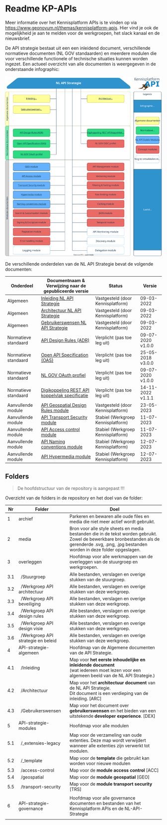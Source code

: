 # Readme KP-APIs

Meer informatie over het Kennisplatform APIs is te vinden op via <https://www.geonovum.nl/themas/kennisplatform-apis>.
Hier vind je ook de mogelijkheid je aan te melden voor de werkgroepen, het slack kanaal en de nieuwsbrief.

De API strategie bestaat uit een een inleidend document, verschillende normatieve documenten (NL GOV standaarden) en meerdere modulen die voor verschillende functionele of technische situaties kunnen worden ingezet. Een actueel overzicht van alle documenten is weergegeven in de onderstaande infographic:

[![NL API Strategie Infographic](/media/API_infographic.svg)](https://geonovum.github.io/KP-APIs/API-strategie-algemeen/Inleiding/#infographic)

De verschillende onderdelen van de NL API Strategie bevat de volgende documenten:

| Onderdeel              | Documentnaam & </br> Verwijzing naar de gepubliceerde versie                                                     | Status                            | Versie            |
| ---------------------- | ---------------------------------------------------------------------------------------------------------------- | --------------------------------- | ----------------- |
| Algemeen               | [Inleiding NL API Strategie](https://geonovum.github.io/KP-APIs/API-strategie-algemeen/Inleiding/)               | Vastgesteld (door Kennisplatform) | 09-03-2022        |
| Algemeen               | [Architectuur NL API Strategie](https://geonovum.github.io/KP-APIs/API-strategie-algemeen/Architectuur/)         | Vastgesteld (door Kennisplatform) | 09-03-2022        |
| Algemeen               | [Gebruikerswensen NL API Strategie](https://geonovum.github.io/KP-APIs/API-strategie-algemeen/Gebruikerswensen/) | Vastgesteld (door Kennisplatform) | 09-03-2022        |
| Normatieve standaard   | [API Design Rules (ADR)](https://publicatie.centrumvoorstandaarden.nl/api/adr/)                                  | Verplicht (pas toe leg uit)       | 09-07-2020 v1.0.0 |
| Normatieve standaard   | [Open API Specification (OAS)](https://forumstandaardisatie.nl/open-standaarden/openapi-specification)           | Verplicht (pas toe leg uit)       | 25-05-2018 v3.0.0 |
| Normatieve standaard   | [NL GOV OAuth profiel](https://publicatie.centrumvoorstandaarden.nl/api/oauth/)                                  | Verplicht (pas toe leg uit)       | 09-07-2020 v1.0.0 |
| Normatieve standaard   | [Digikoppeling REST API koppelvlak specificatie](https://publicatie.centrumvoorstandaarden.nl/dk/restapi/)       | Verplicht (pas toe leg uit)       | 14-11-2022 v1.1.1 |
| Aanvullende module     | [API Geospatial Design Rules module](https://docs.geostandaarden.nl/api/API-Strategie-mod-geo/)                  | Vastgesteld (door Kennisplatform) | 23-05-2023        |
| Aanvullende module     | [API Transport Security module](https://geonovum.github.io/KP-APIs/API-strategie-modules/transport-security/)    | Stabiel (Werkgroep Kennisplatform)| 11-07-2023        |
| Aanvullende module     | [API Access control module](https://geonovum.github.io/KP-APIs/API-strategie-modules/access-control/)            | Stabiel (Werkgroep Kennisplatform)| 11-07-2023        |
| Aanvullende module     | [API Naming conventions module](https://geonovum.github.io/KP-APIs/API-strategie-modules/naming-conventions/)    | Stabiel (Werkgroep Kennisplatform)| 12-07-2023        |
| Aanvullende module     | [API Hypermedia module](https://geonovum.github.io/KP-APIs/API-strategie-modules/hypermedia/)                    | Stabiel (Werkgroep Kennisplatform)| 12-07-2023        |

## Folders

> De hoofdstructuur van de repository is aangepast !!!

Overzicht van de folders in de repository en het doel van de folder:

| Nr  | Folder                                         | Doel                                                                                                                                                                                             |
| --- | ---------------------------------------------- | ------------------------------------------------------------------------------------------------------------------------------------------------------------------------------------------------ |
| 1   | archief                                        | Parkeren en bewaren alle oude files en media die niet meer actief wordt gebruikt.                                                                                                                |
| 2   | media                                          | Bron voor alle style sheets en media bestanden die in de tekst worden gebruikt. Zowel de bewerkbare bronbestanden als de gerenderde .svg, .png, .jpg bestanden worden in deze folder opgeslagen. |
| 3   | overleggen                                     | Hoofdmap voor alle werkmappen van de overleggen van de stuurgroep en werkgroepen.                                                                                                                |
| 3.1 | &nbsp;&nbsp;/Stuurgroep                        | Alle bestanden, verslagen en overige stukken van de stuurgroep.                                                                                                                                  |
| 3.2 | &nbsp;&nbsp;/Werkgroep API architectuur        | Alle bestanden, verslagen en overige stukken van deze werkgroep.                                                                                                                                 |
| 3.3 | &nbsp;&nbsp;/Werkgroep API beveiliging         | Alle bestanden, verslagen en overige stukken van deze werkgroep.                                                                                                                                 |
| 3.4 | &nbsp;&nbsp;/Werkgroep API design rules        | Alle bestanden, verslagen en overige stukken van deze werkgroep.                                                                                                                                 |
| 3.5 | &nbsp;&nbsp;/Werkgroep API design visie        | Alle bestanden, verslagen en overige stukken van deze werkgroep.                                                                                                                                 |
| 3.6 | &nbsp;&nbsp;/Werkgroep API strategie en beleid | Alle bestanden, verslagen en overige stukken van deze werkgroep.                                                                                                                                 |
| 4   | API-strategie-algemeen                         | Hoofdmap van de Algemene documenten van de API Strategie.                                                                                                                                        |
| 4.1 | &nbsp;&nbsp;/Inleiding                         | Map voor **het eerste inhoudelijke en inleidende document** <br />(wat iedereen moet lezen voor een algemeen beeld van de NL API Strategie.)                                                     |
| 4.2 | &nbsp;&nbsp;/Architectuur                      | Map voor het **architectuur document** van de NL API Strategie. <br />Dit document is een verdieping van de inleiding. [ARC]                                                                     |
| 4.3 | &nbsp;&nbsp;/Gebruikerswensen                  | Map voor het document over **gebruikerswensen** en het bieden van een uitstekende **developer experience**. [DEX]                                                                                |
| 5   | API-strategie-modules                          | Hoofdmap voor alle modulen                                                                                                                                                                       |
| 5.1 | &nbsp;&nbsp;/\_extensies-legacy                | Map voor de verzameling van oude extenties. Deze map wordt verwijdert wanneer alle extenties zijn verwerkt tot modulen.                                                                          |
| 5.2 | &nbsp;&nbsp;/\_template                        | Map voor de **template** die gebruikt kan worden voor nieuwe modulen                                                                                                                             |
| 5.3 | &nbsp;&nbsp;/access-control                    | Map voor de **module access control** [ACC]                                                                                                                                                      |
| 5.4 | &nbsp;&nbsp;/geospatial                        | Map voor de **module geospatial** [GEO]                                                                                                                                                          |
| 5.5 | &nbsp;&nbsp;/transport-security                | Map voor de **module transport security** [TRS]                                                                                                                                                  |
|     |                                                |                                                                                                                                                                                                  |
| 6   | API-strategie-governance                       | Hoofdmap voor alle governance documenten en bestanden van het Kennisplatform APIs en de NL-API-Strategie                                                                                         |
|     |                                                |                                                                                                                                                                                                  |
